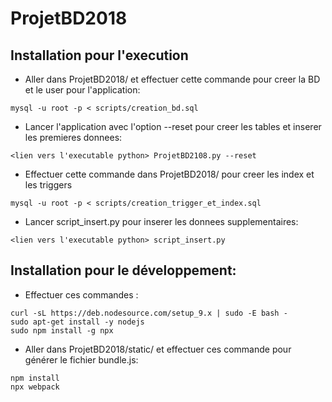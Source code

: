 # ProjetBD2018

## Installation pour l'execution
- Aller dans ProjetBD2018/ et effectuer cette commande pour creer la BD et le user pour l'application:
```
mysql -u root -p < scripts/creation_bd.sql
```
- Lancer l'application avec l'option --reset pour creer les tables et inserer les premieres donnees:
```
<lien vers l'executable python> ProjetBD2108.py --reset
```
- Effectuer cette commande dans ProjetBD2018/ pour creer les index et les triggers
```
mysql -u root -p < scripts/creation_trigger_et_index.sql
```
- Lancer script_insert.py pour inserer les donnees supplementaires:
```
<lien vers l'executable python> script_insert.py
```

## Installation pour le développement:
- Effectuer ces commandes :
```
curl -sL https://deb.nodesource.com/setup_9.x | sudo -E bash -
sudo apt-get install -y nodejs
sudo npm install -g npx
```

- Aller dans ProjetBD2018/static/ et effectuer ces commande pour générer le fichier bundle.js:
```
npm install
npx webpack
```
